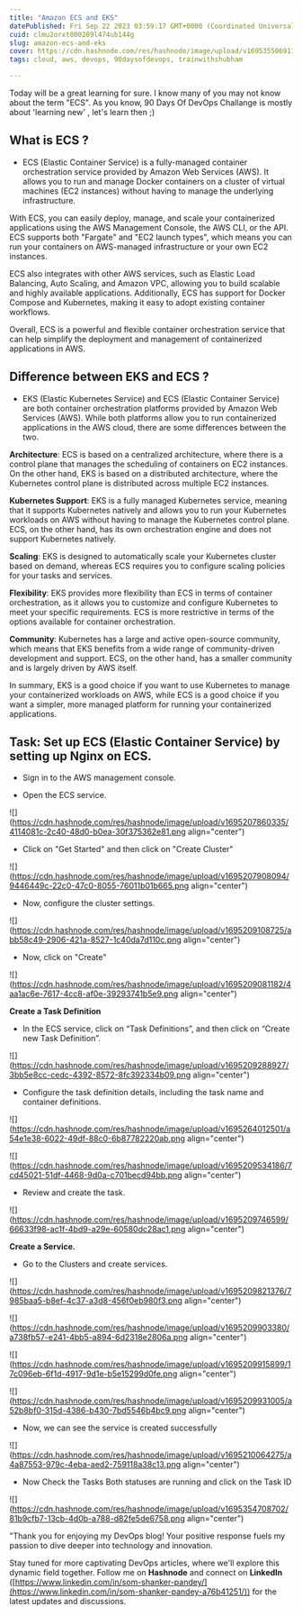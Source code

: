 ```yaml
---
title: "Amazon ECS and EKS"
datePublished: Fri Sep 22 2023 03:59:17 GMT+0000 (Coordinated Universal Time)
cuid: clmu2orxt000209l474ub144g
slug: amazon-ecs-and-eks
cover: https://cdn.hashnode.com/res/hashnode/image/upload/v1695355069117/104f1840-c93a-4ab0-b1c8-3839999328a7.jpeg
tags: cloud, aws, devops, 90daysofdevops, trainwithshubham

---
```


Today will be a great learning for sure. I know many of you may not know about the term "ECS". As you know, 90 Days Of DevOps Challange is mostly about 'learning new' , let's learn then ;)

## What is ECS ?

* ECS (Elastic Container Service) is a fully-managed container orchestration service provided by Amazon Web Services (AWS). It allows you to run and manage Docker containers on a cluster of virtual machines (EC2 instances) without having to manage the underlying infrastructure.
    

With ECS, you can easily deploy, manage, and scale your containerized applications using the AWS Management Console, the AWS CLI, or the API. ECS supports both "Fargate" and "EC2 launch types", which means you can run your containers on AWS-managed infrastructure or your own EC2 instances.

ECS also integrates with other AWS services, such as Elastic Load Balancing, Auto Scaling, and Amazon VPC, allowing you to build scalable and highly available applications. Additionally, ECS has support for Docker Compose and Kubernetes, making it easy to adopt existing container workflows.

Overall, ECS is a powerful and flexible container orchestration service that can help simplify the deployment and management of containerized applications in AWS.

## Difference between EKS and ECS ?

* EKS (Elastic Kubernetes Service) and ECS (Elastic Container Service) are both container orchestration platforms provided by Amazon Web Services (AWS). While both platforms allow you to run containerized applications in the AWS cloud, there are some differences between the two.
    

**Architecture**: ECS is based on a centralized architecture, where there is a control plane that manages the scheduling of containers on EC2 instances. On the other hand, EKS is based on a distributed architecture, where the Kubernetes control plane is distributed across multiple EC2 instances.

**Kubernetes Support**: EKS is a fully managed Kubernetes service, meaning that it supports Kubernetes natively and allows you to run your Kubernetes workloads on AWS without having to manage the Kubernetes control plane. ECS, on the other hand, has its own orchestration engine and does not support Kubernetes natively.

**Scaling**: EKS is designed to automatically scale your Kubernetes cluster based on demand, whereas ECS requires you to configure scaling policies for your tasks and services.

**Flexibility**: EKS provides more flexibility than ECS in terms of container orchestration, as it allows you to customize and configure Kubernetes to meet your specific requirements. ECS is more restrictive in terms of the options available for container orchestration.

**Community**: Kubernetes has a large and active open-source community, which means that EKS benefits from a wide range of community-driven development and support. ECS, on the other hand, has a smaller community and is largely driven by AWS itself.

In summary, EKS is a good choice if you want to use Kubernetes to manage your containerized workloads on AWS, while ECS is a good choice if you want a simpler, more managed platform for running your containerized applications.

## Task: Set up ECS (Elastic Container Service) by setting up Nginx on ECS.

* Sign in to the AWS management console.
    
* Open the ECS service.
    

![](https://cdn.hashnode.com/res/hashnode/image/upload/v1695207860335/4114081c-2c40-48d0-b0ea-30f375362e81.png align="center")

* Click on "Get Started" and then click on "Create Cluster"
    

![](https://cdn.hashnode.com/res/hashnode/image/upload/v1695207908094/9446449c-22c0-47c0-8055-76011b01b665.png align="center")

* Now, configure the cluster settings.
    

![](https://cdn.hashnode.com/res/hashnode/image/upload/v1695209108725/abb58c49-2906-421a-8527-1c40da7d110c.png align="center")

* Now, click on "Create"
    

![](https://cdn.hashnode.com/res/hashnode/image/upload/v1695209081182/4aa1ac6e-7617-4cc8-af0e-39293741b5e9.png align="center")

**Create a Task Definition**

* In the ECS service, click on “Task Definitions”, and then click on “Create new Task Definition”.
    

![](https://cdn.hashnode.com/res/hashnode/image/upload/v1695209288927/3bb5e8cc-cedc-4392-8572-8fc392334b09.png align="center")

* Configure the task definition details, including the task name and container definitions.
    

![](https://cdn.hashnode.com/res/hashnode/image/upload/v1695264012501/a54e1e38-6022-49df-88c0-6b87782220ab.png align="center")

![](https://cdn.hashnode.com/res/hashnode/image/upload/v1695209534186/7cd45021-51df-4468-9d0a-c701becd94bb.png align="center")

* Review and create the task.
    

![](https://cdn.hashnode.com/res/hashnode/image/upload/v1695209746599/66633f98-ac1f-4bd9-a29e-60580dc28ac1.png align="center")

**Create a Service.**

* Go to the Clusters and create services.
    

![](https://cdn.hashnode.com/res/hashnode/image/upload/v1695209821376/7985baa5-b8ef-4c37-a3d8-456f0eb980f3.png align="center")

![](https://cdn.hashnode.com/res/hashnode/image/upload/v1695209903380/a738fb57-e241-4bb5-a894-6d2318e2806a.png align="center")

![](https://cdn.hashnode.com/res/hashnode/image/upload/v1695209915899/17c096eb-6f1d-4917-9d1e-b5e15299d0fe.png align="center")

![](https://cdn.hashnode.com/res/hashnode/image/upload/v1695209931005/a52b8bf0-315d-4386-b430-7bd5546b4bc9.png align="center")

* Now, we can see the service is created successfully
    

![](https://cdn.hashnode.com/res/hashnode/image/upload/v1695210064275/a4a87553-979c-4eba-aed2-759118a38c13.png align="center")

* Now Check the Tasks Both statuses are running and click on the Task ID
    

![](https://cdn.hashnode.com/res/hashnode/image/upload/v1695354708702/81b9cfb7-13cb-4d0b-a788-d82fe5de6758.png align="center")

"Thank you for enjoying my DevOps blog! Your positive response fuels my passion to dive deeper into technology and innovation.

Stay tuned for more captivating DevOps articles, where we'll explore this dynamic field together. Follow me on **Hashnode** and connect on **LinkedIn** ([https://www.linkedin.com/in/som-shanker-pandey/](https://www.linkedin.com/in/som-shanker-pandey-a76b41251/)) for the latest updates and discussions.